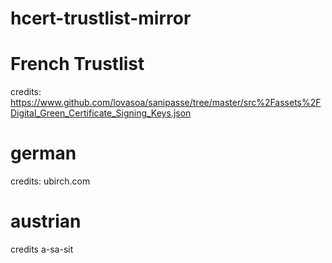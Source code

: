 # hcert-trustlist-mirror


# French Trustlist

credits:
https://www.github.com/lovasoa/sanipasse/tree/master/src%2Fassets%2FDigital_Green_Certificate_Signing_Keys.json


# german

credits:
ubirch.com

# austrian

credits
a-sa-sit
